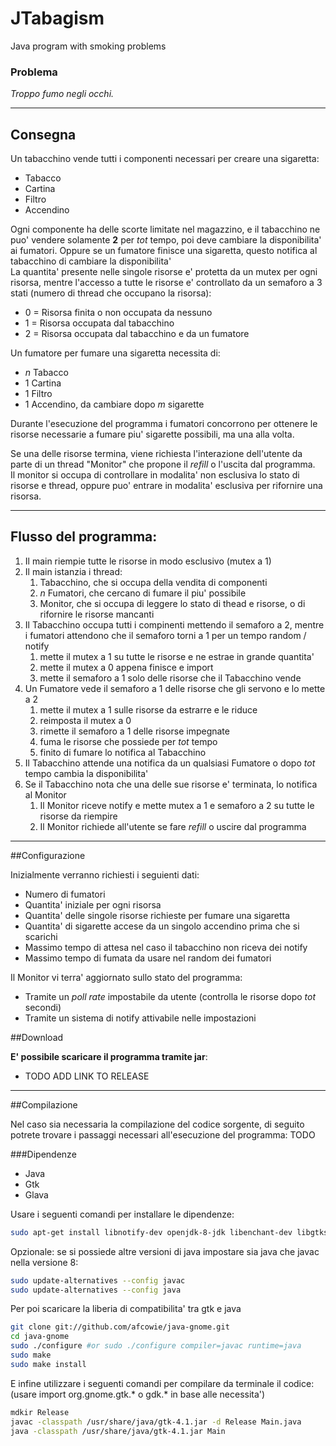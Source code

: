 # JTabagism
Java program with smoking problems

### Problema
_Troppo fumo negli occhi._

---

## Consegna
Un tabacchino vende tutti i componenti necessari per creare una sigaretta:
- Tabacco
- Cartina
- Filtro
- Accendino

Ogni componente ha delle scorte limitate nel magazzino, e il tabacchino ne puo'
vendere solamente **2** per _tot_ tempo, poi deve cambiare la disponibilita'
ai fumatori. Oppure se un fumatore finisce una sigaretta, questo notifica
al tabacchino di cambiare la disponibilita'<br>
La quantita' presente nelle singole risorse e' protetta da un mutex
per ogni risorsa, mentre l'accesso a tutte le risorse e' controllato da
un semaforo a 3 stati (numero di thread che occupano la risorsa):
- 0 = Risorsa finita o non occupata da nessuno
- 1 = Risorsa occupata dal tabacchino
- 2 = Risorsa occupata dal tabacchino e da un fumatore

Un fumatore per fumare una sigaretta necessita di:
- _n_ Tabacco
- 1 Cartina
- 1 Filtro
- 1 Accendino, da cambiare dopo _m_ sigarette

Durante l'esecuzione del programma i fumatori concorrono per ottenere le risorse
necessarie a fumare piu' sigarette possibili, ma una alla volta.

Se una delle risorse termina, viene richiesta l'interazione dell'utente da parte
di un thread "Monitor" che propone il _refill_ o l'uscita dal programma.<br>
Il monitor si occupa di controllare in modalita' non esclusiva
lo stato di risorse e thread, oppure puo' entrare in modalita' esclusiva per
rifornire una risorsa.

---

## Flusso del programma:
1. Il main riempie tutte le risorse in modo esclusivo (mutex a 1)
1. Il main istanzia i thread:
    1. Tabacchino, che si occupa della vendita di componenti
    1. _n_ Fumatori, che cercano di fumare il piu' possibile
    1. Monitor, che si occupa di leggere lo stato di thead e risorse,
        o di rifornire le risorse mancanti
1. Il Tabacchino occupa tutti i compinenti mettendo il semaforo a 2, mentre
    i fumatori attendono che il semaforo torni a 1 per un tempo random / notify
    1. mette il mutex a 1 su tutte le risorse e ne estrae in grande quantita'
    1. mette il mutex a 0 appena finisce e import
    1. mette il semaforo a 1 solo delle risorse che il Tabacchino vende
1. Un Fumatore vede il semaforo a 1 delle risorse che gli servono e lo mette a 2
    1. mette il mutex a 1 sulle risorse da estrarre e le riduce
    1. reimposta il mutex a 0
    1. rimette il semaforo a 1 delle risorse impegnate
    1. fuma le risorse che possiede per _tot_ tempo
    1. finito di fumare lo notifica al Tabacchino
1. Il Tabacchino attende una notifica da un qualsiasi Fumatore
    o dopo _tot_ tempo cambia la disponibilita'
1. Se il Tabacchino nota che una delle sue risorse e' terminata,
    lo notifica al Monitor
    1. Il Monitor riceve notify e mette mutex a 1 e semaforo a 2 su
        tutte le risorse da riempire
    1. Il Monitor richiede all'utente se fare _refill_ o uscire dal programma

---

##Configurazione

Inizialmente verranno richiesti i seguienti dati:
- Numero di fumatori
- Quantita' iniziale per ogni risorsa
- Quantita' delle singole risorse richieste per fumare una sigaretta
- Quantita' di sigarette accese da un singolo accendino prima che si scarichi
- Massimo tempo di attesa nel caso il tabacchino non riceva dei notify
- Massimo tempo di fumata da usare nel random dei fumatori

Il Monitor vi terra' aggiornato sullo stato del programma:
- Tramite un _poll rate_ impostabile da utente
    (controlla le risorse dopo _tot_ secondi)
- Tramite un sistema di notify attivabile nelle impostazioni

##Download

**E' possibile scaricare il programma tramite jar**:
- TODO ADD LINK TO RELEASE

---

##Compilazione

Nel caso sia necessaria la compilazione del codice sorgente, di seguito potrete
trovare i passaggi necessari all'esecuzione del programma:
TODO

###Dipendenze
- Java
- Gtk
- Glava

Usare i seguenti comandi per installare le dipendenze:

```bash
sudo apt-get install libnotify-dev openjdk-8-jdk libenchant-dev libgtksourceview-3.0-dev librsvg2-dev junit libglade2-dev libgladeui-dev 
```

Opzionale: se si possiede altre versioni di java impostare sia java che javac nella versione 8:

```bash
sudo update-alternatives --config javac
sudo update-alternatives --config java
```



Per poi scaricare la liberia di compatibilita' tra gtk e java

```bash
git clone git://github.com/afcowie/java-gnome.git 
cd java-gnome
sudo ./configure #or sudo ./configure compiler=javac runtime=java
sudo make
sudo make install
```


E infine utilizzare i seguenti comandi per compilare da terminale il codice: (usare import org.gnome.gtk.* o gdk.* in base alle necessita')

```bash
mdkir Release
javac -classpath /usr/share/java/gtk-4.1.jar -d Release Main.java
java -classpath /usr/share/java/gtk-4.1.jar Main
```
